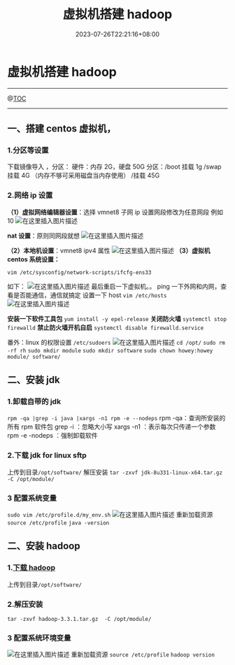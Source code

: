 ﻿---
title: "虚拟机搭建 hadoop"
date: 2023-07-26T22:21:16+08:00
draft: false
slug: "2307262201"
tags: ["hadoop", "虚拟机"]
series: ["编程系列"]
categories: ["大数据"]
---

# 虚拟机搭建 hadoop

---

@[TOC](文章目录)

---

## 一、搭建 centos 虚拟机，

### 1.分区等设置

下载镜像导入 ，分区：
硬件：内存 2G，硬盘 50G
分区：/boot 挂载 1g
/swap 挂载 4G （内存不够可采用磁盘当内存使用）
/挂载 45G

### 2.网络 ip 设置

**（1）虚拟网络编辑器设置**：选择 vmnet8 子网 ip 设置网段修改为任意网段 例如 10
![在这里插入图片描述](https://img-blog.csdnimg.cn/e5ca05a7565f42f388135c69da874089.png?x-oss-process=image/watermark,type_d3F5LXplbmhlaQ,shadow_50,text_Q1NETiBAUG15eF93eWg=,size_20,color_FFFFFF,t_70,g_se,x_16)

**nat 设置**：原则同网段就想
![在这里插入图片描述](https://img-blog.csdnimg.cn/238b7dddf58040628b4e75daffe5a8ff.png?x-oss-process=image/watermark,type_d3F5LXplbmhlaQ,shadow_50,text_Q1NETiBAUG15eF93eWg=,size_20,color_FFFFFF,t_70,g_se,x_16)

**（2）本地机设置**：vmnet8 ipv4 属性
![在这里插入图片描述](https://img-blog.csdnimg.cn/7af9d7f02c56467b88bc20034290373c.png?x-oss-process=image/watermark,type_d3F5LXplbmhlaQ,shadow_50,text_Q1NETiBAUG15eF93eWg=,size_20,color_FFFFFF,t_70,g_se,x_16)
**（3）虚拟机 centos 系统设置：**

```
vim /etc/sysconfig/network-scripts/ifcfg-ens33
```

如下：
![在这里插入图片描述](https://img-blog.csdnimg.cn/e9c574739ecd4a63a0dc434df966438a.png?x-oss-process=image/watermark,type_d3F5LXplbmhlaQ,shadow_50,text_Q1NETiBAUG15eF93eWg=,size_15,color_FFFFFF,t_70,g_se,x_16)
最后重启一下虚拟机。。
ping 一下外网和内网，查看是否能通信，通信就搞定
设置一下 host
`vim /etc/hosts`
![在这里插入图片描述](https://img-blog.csdnimg.cn/9cb97be39c164ccb88252863040fde39.png?x-oss-process=image/watermark,type_d3F5LXplbmhlaQ,shadow_50,text_Q1NETiBAUG15eF93eWg=,size_20,color_FFFFFF,t_70,g_se,x_16)

**安装一下软件工具包**
`yum install -y epel-release`
**关闭防火墙**
`systemctl stop firewalld`
**禁止防火墙开机自启**
`systemctl disable firewalld.service`

番外：linux 的权限设置 `/etc/sudoers`
![在这里插入图片描述](https://img-blog.csdnimg.cn/794376df7dd542508fabf1841e49b1c2.png?x-oss-process=image/watermark,type_d3F5LXplbmhlaQ,shadow_50,text_Q1NETiBAUG15eF93eWg=,size_17,color_FFFFFF,t_70,g_se,x_16)
`cd /opt/`
`sudo rm -rf rh`
`sudo mkdir module`
`sudo mkdir software`
`sudo chown howey:howey  module/ software/`

## 二、安装 jdk

### 1.卸载自带的 jdk

`rpm -qa |grep -i java |xargs -n1 rpm -e --nodeps`
rpm -qa：查询所安装的所有 rpm 软件包
grep -i ：忽略大小写
xargs -n1 ：表示每次只传递一个参数
rpm -e -nodeps ：强制卸载软件

### 2.下载 jdk for linux sftp

上传到目录`/opt/software/`
解压安装
`tar -zxvf jdk-8u331-linux-x64.tar.gz -C /opt/module/`

### 3 配置系统变量

`sudo vim /etc/profile.d/my_env.sh`
![在这里插入图片描述](https://img-blog.csdnimg.cn/e5a0ac94b6f047ab9f1e64e47aa8ca0f.png)
重新加载资源
`source /etc/profile`
`java -version`

## 二、安装 hadoop

### 1.[下载 hadoop](https://www.apache.org/dyn/closer.cgi/hadoop/common/hadoop-3.3.1/hadoop-3.3.1.tar.gz)

上传到目录`/opt/software/`

### 2.解压安装

`tar -zxvf hadoop-3.3.1.tar.gz  -C /opt/module/`

### 3 配置系统环境变量

![在这里插入图片描述](https://img-blog.csdnimg.cn/0d48fd63fb7f442bb032e089beb12fdf.png)
重新加载资源
`source /etc/profile`
`hadoop version`
